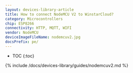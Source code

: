 ```yaml
---
layout: devices-library-article
title: How to connect NodeMCU V2 to WinstarCloud?
category: Microcontrollers
chip: ESP8266
connectivity: HTTP, MQTT, WIFI
vendor: NodeMCU
deviceImageFileName: nodemcuv2.jpg
docsPrefix: pe/
---
```


* TOC
{:toc}

{% include /docs/devices-library/guides/nodemcuv2.md %}
